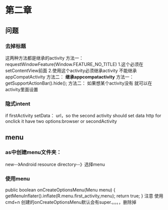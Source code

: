 # 第二章

## 问题
### 去掉标题
这两种方法都是继承的activity
方法一：
requestWindowFeature(Window.FEATURE_NO_TITLE)
1.这个必须在setContentView前面
2.使用这个activity必须继承activity  不能继承appCompatActivity
方法二：
<application android:theme="@android:style/Theme.NoTitleBar">
**继承appcompatactivity**
方法一：
getSupportActionBar().hide();
方法二：
<application
   android:theme="@style/Theme.AppCompat.NoActionBar">
如果想某个activity没有  就可以在activity里面设置

### 隐式intent
if firstActivity setData： url，so the second activity should set data http
for onclick it have two options:browser or secondActivity
<data android:scheme="http"/>

## menu
### as中创建menu文件夹：
new--》Android resource directory--》选择menu
### 使用menu
public boolean onCreateOptionsMenu(Menu menu) {
        getMenuInflater().inflate(R.menu.first_activity,menu);
        return true;
    }
注意 使用cmd+n 创建的onCreateOptionsMenu默认会有super.。。。，删除掉


